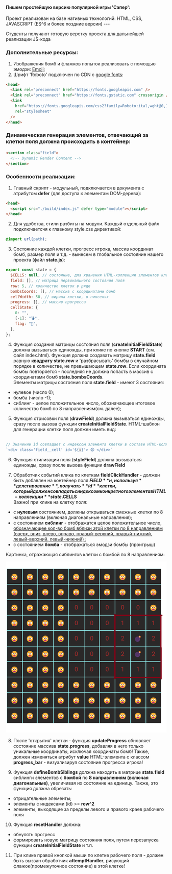 #### Пишем простейшую версию популярной игры 'Сапер':

Проект реализован на базе нативных технологий: HTML, СSS, JAVASCRIPT (ES^6 и более поздние версии) ---

Студенты получают готовую верстку проекта для дальнейшей реализации JS-кода

### Дополнительные ресурсы:

1. Изображения бомб и флажков попыток реализовать с помощью эмодзи: [Emoji](https://emojicopy.com/ "Эмодзи");
2. Шрифт 'Roboto' подключен по CDN c [google fonts](https://fonts.google.com/selection?selected=Material+Symbols+Outlined:sports_soccer:FILL@0;wght@400;GRAD@0;opsz@24&icon.size=24&icon.color=%23e8eaed):

```html
<head>
  <link rel="preconnect" href="https://fonts.googleapis.com" />
  <link rel="preconnect" href="https://fonts.gstatic.com" crossorigin />
  <link
    href="https://fonts.googleapis.com/css2?family=Roboto:ital,wght@0,100;0,300;0,400;0,500;0,700;0,900;1,100;1,300;1,400;1,500;1,700;1,900&display=swap"
    rel="stylesheet"
  />
</head>
```

### Динамическая генерация элементов, отвечающий за клетки поля должна происходить в контейнер:

```html
<section class="field">
  <!-- Dynamic Render Content -->
</section>
```

### Особенности реализации:

1. Главный скрипт - модульный, подключается в </head> документа с атрибутом **defer** (для доступа к элементам DOM-дерева):

```html
<head>
  <script src="./build/index.js" defer type="module"></script>
</head>
```

2. Для удобства, стили разбиты на модули. Каждый отдельный файл подключаетсчя к главному style.css директивой:

```css
@import url(path);
```

3. Состояние каждой клетки, прогресс игрока, массив координат бомб, размер поля и т.д. - вынесем в глобальное состояние нашего проекта (файл **state.js**):

```js
export const state = {
  $CELLS: null, // состояние, для хранения HTML-коллекции элементов клеток поля
  field: [], // матрица первонального состояния поля
  row: 5, // количество клеток в ряде
  bombsCoords: [], // массив с координатами бомб
  cellWidth: 50, // ширина клетки, в пикселях
  progress: [], // массив прогресса
  cellState: {
    0: "",
    [-1]: "💣",
    flag: "🏁",
  },
};
```

4. Функция создания матрицы состояния поля (**createInitialFieldState**) должна вызываться единожды, при клике по кнопке **START** (см. файл index.html). Функция должна создавать матрицу **state.field** равную **квадрату state.row** и 'разбрасывать' бомбы в случайном порядке в количестве, не превышающем **state.row**. Если координата бомбы повторяется - последняя не должна попасть в массив с координатами бомб **state.bombsCoords**.<br> Элементы матрицы состояния поля **state.field** - имеют 3 состояния:

- нулевое (число 0);
- бомба (число -1);
- сиблинг - целое положительное число, обозначающее итоговое количество бомб по 8 направлениям(см. далее);

5. Функция отрисовки поля (**drawField**) должна вызываться единожды, сразу после вызова функции **createInitialFieldState**. HTML-шаблон для генерации клетки поля должен иметь вид:

```javascript

// Значение id совпадает с индексом элемента клетки в составе HTML-коллекции state.$CELLS
`<div class='field__cell' id='${i}'> 😧 </div>`

```

6. Функция стилизации поля (**styleField**) должна вызываться единожды, сразу после вызова функции **drawField**

7. Обработчик событий клика по клеткам **fieldClickHandler** - должен быть добавлен на контейнер поля **$FIELD** и, используя **делегирование**, получать **id** клетки, который должен совпадать с индексом конкретного элемента в HTML-коллекции **state.$CELLS** <br> Важно! при клике на клетку поля:

- с **нулевым** состоянием, должны открываться смежные клетки по 8 направлениям (включая диагональные направления);
- c состоянием **сиблинг** - отображатся целое положительное число, <u> обозначающее кол-во бомб вблизи этой клетки по 8 направлениям (вверх, вниз, влево, вправо, правый-верхний, правый-нижний, левый-верхний, левый-нижний) </u>;
- c состоянием **бомба** - отображаться эмодзи бомбы (проигрыш)

Картинка, отражающая сиблингов клетки с бомбой по 8 направлениям:

![СИБЛИНГИ](siblings.png)

8. После 'открытия' клетки - функция **updateProgress** обновляет состояние массива **state.progress**, добавляя в него только уникальные координаты, исключая координаты бомб! Также, должен изменяться атрибут **value** HTML-элемента c классом **progress_bar** - визуализируя состояние прогресса игрока!

9. Функция **defineBombSiblings** должна находить в матрице **state.field** сиблинги элементов с **бомбой** по **8 направлениям (включая диагональные)**, увеличивая их состояние на единицу. Также, это функция должна обрезать:

- отрицательные элементы;
- элементы с индексами (id) >= **row^2**
- элементы, выходящие за пределы левого и правого краев рабочего поля

10. Функция **resetHandler** должна:

- обнулять прогресс
- формировать новую матрицу состояния поля, путем перезапуска функции **createInitialFieldState**
  и т.п.

11. При клике правой кнопкой мыши по клетке рабочего поля - должен быть вызван обработчик **attemptHandler**, рисующий флажок(промежуточное состояние) в этой клетке!
